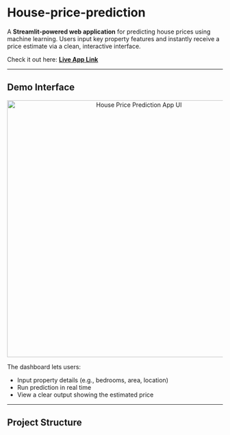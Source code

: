 # House-price-prediction

A **Streamlit-powered web application** for predicting house prices using machine learning. Users input key property features and instantly receive a price estimate via a clean, interactive interface.

Check it out here: **[Live App Link](https://house-price-prediction-78ynfltcobmgvgcxve9xsc.streamlit.app/)**

---

##  Demo Interface

<p align="center">
  <img src="./static/app_screenshot.png" alt="House Price Prediction App UI" width="600">
</p>

The dashboard lets users:
- Input property details (e.g., bedrooms, area, location)
- Run prediction in real time
- View a clear output showing the estimated price

---

##  Project Structure


